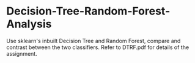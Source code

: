 # Decision-Tree-Random-Forest-Analysis

Use sklearn's inbuilt Decision Tree and Random Forest, compare and contrast between the two classifiers. Refer to DTRF.pdf for details of the assignment.
